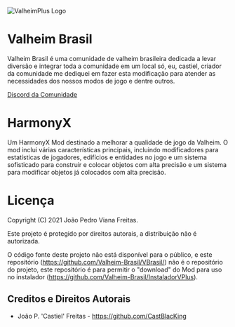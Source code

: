 ![ValheimPlus Logo](https://i.imgur.com/iF2Z0Wo.png)
# Valheim Brasil
Valheim Brasil é uma comunidade de valheim brasileira dedicada a levar diversão e integrar toda a comunidade em um local só, eu, castiel, criador da comunidade me dediquei em fazer esta modificação para atender as necessidades dos nossos modos de jogo e dentre outros.

[Discord da Comunidade](https://discord.gg/2FJmVXfWzv)

# HarmonyX
Um HarmonyX Mod destinado a melhorar a qualidade de jogo da Valheim. O mod inclui várias características principais, incluindo modificadores para estatísticas de jogadores, edifícios e entidades no jogo e um sistema sofisticado para construir e colocar objetos com alta precisão e um sistema para modificar objetos já colocados com alta precisão.

# Licença
Copyright (C) 2021 João Pedro Viana Freitas.

Este projeto é protegido por direitos autorais, a distribuição não é autorizada.

O código fonte deste projeto não está disponível para o público, e este repositório (https://github.com/Valheim-Brasil/VBrasil/) não é o repositório do projeto, este repositório é para permitir o "download" do Mod para uso no instalador (https://github.com/Valheim-Brasil/InstaladorVPlus).

## Creditos e Direitos Autorais
* João P. 'Castiel' Freitas - https://github.com/CastBlacKing
